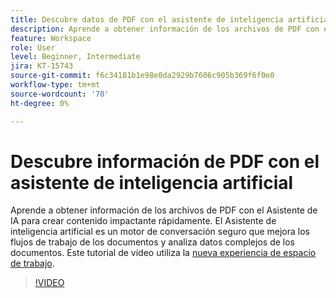 ```yaml
---
title: Descubre datos de PDF con el asistente de inteligencia artificial
description: Aprende a obtener información de los archivos de PDF con el Asistente de IA
feature: Workspace
role: User
level: Beginner, Intermediate
jira: KT-15743
source-git-commit: f6c34181b1e98e0da2929b7606c905b369f6f0e0
workflow-type: tm+mt
source-wordcount: '70'
ht-degree: 0%

---
```


# Descubre información de PDF con el asistente de inteligencia artificial

Aprende a obtener información de los archivos de PDF con el Asistente de IA para crear contenido impactante rápidamente. El Asistente de inteligencia artificial es un motor de conversación seguro que mejora los flujos de trabajo de los documentos y analiza datos complejos de los documentos. Este tutorial de vídeo utiliza la [nueva experiencia de espacio de trabajo](new-workspace.md).


>[!VIDEO](https://video.tv.adobe.com/v/3430512?quality=12&learn=on&hidetitle=true)
